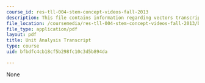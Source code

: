 ```yaml
---
course_id: res-tll-004-stem-concept-videos-fall-2013
description: This file contains information regarding vectors transcript.
file_location: /coursemedia/res-tll-004-stem-concept-videos-fall-2013/bfbdfc4cb18cf5b298fc10c3d5b894da_MITRES_TLL-004F13_Vectors.pdf
file_type: application/pdf
layout: pdf
title: Unit Analysis Transcript
type: course
uid: bfbdfc4cb18cf5b298fc10c3d5b894da

---
```

None